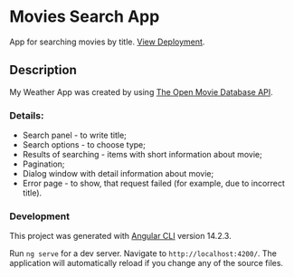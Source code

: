 #  Movies Search App

App for searching movies by title. <a href="https://sashapt.github.io/Movies-Search-App/">View Deployment</a>.

## Description

My Weather App was created by using <a href='http://www.omdbapi.com'>The Open Movie Database API</a>.

### Details:
- Search panel - to write title;
- Search options - to choose type;
- Results of searching - items with short information about movie;
- Pagination;
- Dialog window with detail information about movie;
- Error page - to show, that request failed (for example, due to incorrect title).

### Development

This project was generated with [Angular CLI](https://github.com/angular/angular-cli) version 14.2.3.

Run `ng serve` for a dev server. Navigate to `http://localhost:4200/`. The application will automatically reload if you change any of the source files.








